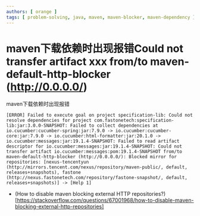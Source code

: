 ```yaml
---
authors: [ orange ]
tags: [ problem-solving, java, maven, maven-blocker, maven-dependency ]
---
```


# maven下载依赖时出现报错Could not transfer artifact xxx from/to maven-default-http-blocker (http://0.0.0.0/)

maven下载依赖时出现报错

```log
[ERROR] Failed to execute goal on project specification-lib: Could not resolve dependencies for project com.fastonetech:specification-lib:jar:3.0.0-SNAPSHOT: Failed to collect dependencies at io.cucumber:cucumber-spring:jar:7.9.0 -> io.cucumber:cucumber-core:jar:7.9.0 -> io.cucumber:html-formatter:jar:20.1.0 -> io.cucumber:messages:jar:19.1.4-SNAPSHOT: Failed to read artifact descriptor for io.cucumber:messages:jar:19.1.4-SNAPSHOT: Could not transfer artifact io.cucumber:messages:pom:19.1.4-SNAPSHOT from/to maven-default-http-blocker (http://0.0.0.0/): Blocked mirror for repositories: [nexus-tencentyun (http://mirrors.tencent.com/nexus/repository/maven-public/, default, releases+snapshots), fastone (http://nexus.fastonetech.com/repository/fastone-snapshot/, default, releases+snapshots)] -> [Help 1]
```

- (How to disable maven blocking external HTTP
  repositories?)[https://stackoverflow.com/questions/67001968/how-to-disable-maven-blocking-external-http-repositories]